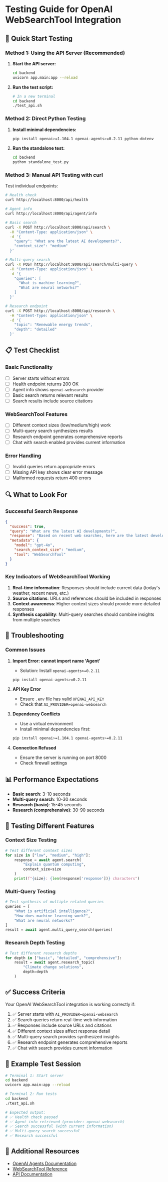 # Testing Guide for OpenAI WebSearchTool Integration

## 🚀 Quick Start Testing

### Method 1: Using the API Server (Recommended)

1. **Start the API server:**
   ```bash
   cd backend
   uvicorn app.main:app --reload
   ```

2. **Run the test script:**
   ```bash
   # In a new terminal
   cd backend
   ./test_api.sh
   ```

### Method 2: Direct Python Testing

1. **Install minimal dependencies:**
   ```bash
   pip install openai>=1.104.1 openai-agents>=0.2.11 python-dotenv
   ```

2. **Run the standalone test:**
   ```bash
   cd backend
   python standalone_test.py
   ```

### Method 3: Manual API Testing with curl

Test individual endpoints:

```bash
# Health check
curl http://localhost:8000/api/health

# Agent info
curl http://localhost:8000/api/agent/info

# Basic search
curl -X POST http://localhost:8000/api/search \
  -H "Content-Type: application/json" \
  -d '{
    "query": "What are the latest AI developments?",
    "context_size": "medium"
  }'

# Multi-query search
curl -X POST http://localhost:8000/api/search/multi-query \
  -H "Content-Type: application/json" \
  -d '{
    "queries": [
      "What is machine learning?",
      "What are neural networks?"
    ]
  }'

# Research endpoint
curl -X POST http://localhost:8000/api/research \
  -H "Content-Type: application/json" \
  -d '{
    "topic": "Renewable energy trends",
    "depth": "detailed"
  }'
```

## 📋 Test Checklist

### Basic Functionality
- [ ] Server starts without errors
- [ ] Health endpoint returns 200 OK
- [ ] Agent info shows `openai-websearch` provider
- [ ] Basic search returns relevant results
- [ ] Search results include source citations

### WebSearchTool Features
- [ ] Different context sizes (low/medium/high) work
- [ ] Multi-query search synthesizes results
- [ ] Research endpoint generates comprehensive reports
- [ ] Chat with search enabled provides current information

### Error Handling
- [ ] Invalid queries return appropriate errors
- [ ] Missing API key shows clear error message
- [ ] Malformed requests return 400 errors

## 🔍 What to Look For

### Successful Search Response
```json
{
  "success": true,
  "query": "What are the latest AI developments?",
  "response": "Based on recent web searches, here are the latest developments...",
  "metadata": {
    "model": "gpt-4o",
    "search_context_size": "medium",
    "tool": "WebSearchTool"
  }
}
```

### Key Indicators of WebSearchTool Working
1. **Real-time information**: Responses should include current data (today's weather, recent news, etc.)
2. **Source citations**: URLs and references should be included in responses
3. **Context awareness**: Higher context sizes should provide more detailed responses
4. **Synthesis capability**: Multi-query searches should combine insights from multiple searches

## 🐛 Troubleshooting

### Common Issues

1. **Import Error: cannot import name 'Agent'**
   - Solution: Install `openai-agents>=0.2.11`
   ```bash
   pip install openai-agents>=0.2.11
   ```

2. **API Key Error**
   - Ensure `.env` file has valid `OPENAI_API_KEY`
   - Check that `AI_PROVIDER=openai-websearch`

3. **Dependency Conflicts**
   - Use a virtual environment
   - Install minimal dependencies first:
   ```bash
   pip install openai>=1.104.1 openai-agents>=0.2.11
   ```

4. **Connection Refused**
   - Ensure the server is running on port 8000
   - Check firewall settings

## 📊 Performance Expectations

- **Basic search**: 3-10 seconds
- **Multi-query search**: 10-30 seconds
- **Research (basic)**: 15-45 seconds
- **Research (comprehensive)**: 30-90 seconds

## 🎯 Testing Different Features

### Context Size Testing
```python
# Test different context sizes
for size in ["low", "medium", "high"]:
    response = await agent.search(
        "Explain quantum computing",
        context_size=size
    )
    print(f"{size}: {len(response['response'])} characters")
```

### Multi-Query Testing
```python
# Test synthesis of multiple related queries
queries = [
    "What is artificial intelligence?",
    "How does machine learning work?",
    "What are neural networks?"
]
result = await agent.multi_query_search(queries)
```

### Research Depth Testing
```python
# Test different research depths
for depth in ["basic", "detailed", "comprehensive"]:
    result = await agent.research_topic(
        "Climate change solutions",
        depth=depth
    )
```

## ✅ Success Criteria

Your OpenAI WebSearchTool integration is working correctly if:

1. ✅ Server starts with `AI_PROVIDER=openai-websearch`
2. ✅ Search queries return real-time web information
3. ✅ Responses include source URLs and citations
4. ✅ Different context sizes affect response detail
5. ✅ Multi-query search provides synthesized insights
6. ✅ Research endpoint generates comprehensive reports
7. ✅ Chat with search provides current information

## 📝 Example Test Session

```bash
# Terminal 1: Start server
cd backend
uvicorn app.main:app --reload

# Terminal 2: Run tests
cd backend
./test_api.sh

# Expected output:
# ✅ Health check passed
# ✅ Agent info retrieved (provider: openai-websearch)
# ✅ Search successful (with current information)
# ✅ Multi-query search successful
# ✅ Research successful
```

## 🔗 Additional Resources

- [OpenAI Agents Documentation](https://openai.github.io/openai-agents-python/)
- [WebSearchTool Reference](https://openai.github.io/openai-agents-python/ref/tool/)
- [API Documentation](./WEBSEARCH_INTEGRATION.md)
